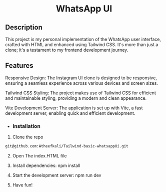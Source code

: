  <h1 align="center">WhatsApp UI </h1>


## Description
This project is my personal implementation of the WhatsApp user interface, 
crafted with HTML and enhanced using Tailwind CSS. It's more than just a clone; it's a testament to my frontend development journey.

## Features
Responsive Design: The Instagram UI clone is designed to be responsive, ensuring a seamless experience across various devices and screen sizes.

Tailwind CSS Styling: The project makes use of Tailwind CSS for efficient and maintainable styling, providing a modern and clean appearance.

Vite Development Server: The application is set up with Vite, a fast development server, enabling quick and efficient development.


- ### Installation

1. Clone the repo

```sh
git@github.com:Atheefkali/Tailwind-basic-whatsappUi.git
```

2. Open The index.HTML file
3. Install dependencies: npm install
4. Start the development server: npm run dev

4. Have fun!

